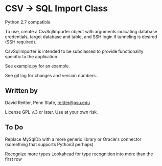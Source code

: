 CSV -> SQL Import Class
==================

Python 2.7 compatible

To use, create a CsvSqlImporter object with arguments indicating
database credentials, target database and table, and SSH login if
tunneling is desired (SSH required).

CsvSqlImporter is intended to be subclassed to provide functionality
specific to the application.

See example.py  for an example.

See git log for changes and version numbers.



Written by
--------

David Reitter, Penn State, reitter@psu.edu


License
GPL v.3 or later.  Use at your own risk.


To Do
-----

Replace MySqlDb with a more generic library or Oracle's connector
(something that supports Python3 perhaps)

Recognize more types
Lookahead for type recognition into more than the first row
